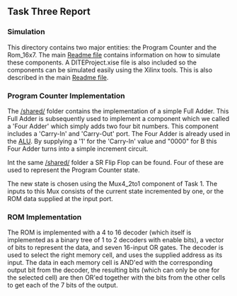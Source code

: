 ## Task Three Report

### Simulation
This directory contains two major entities: the Program Counter and the Rom_16x7. The main [Readme file](https://github.com/leon-vv/design-project) contains information on how to simulate these components. A DITEProject.xise file is also included so the components can be simulated easily using the Xilinx tools. This is also described in the main [Readme file](https://github.com/leon-vv/design-project).

### Program Counter Implementation

The [/shared/](https://github.com/leon-vv/design-project/tree/master/shared) folder contains the implementation of a simple Full Adder. This Full Adder is subsequently used to implement a component which we called a 'Four Adder' which simply adds two four bit numbers. This component includes a 'Carry-In' and 'Carry-Out' port. The  Four Adder is already used in the [ALU](https://github.com/leon-vv/design-project/tree/master/task2/alu). By supplying a '1' for the 'Carry-In' value and "0000" for B this Four Adder turns into a simple increment circuit.

Int the same [/shared/](https://github.com/leon-vv/design-project/tree/master/shared) folder a SR Flip Flop can be found. Four of these are used to represent the Program Counter state.

The new state is chosen using the Mux4_2to1 component of Task 1. The inputs to this Mux consists of the current state incremented by one, or the ROM data supplied at the input port.

### ROM Implementation
The ROM is implemented with a 4 to 16 decoder (which itself is implemented as a binary tree of 1 to 2 decoders with enable bits), a vector of bits to represent the data, and seven 16-input OR gates. The decoder is used to select the right memory cell, and uses the supplied address as its input. The data in each memory cell is AND'ed with the corresponding output bit from the decoder, the resulting bits (which can only be one for the selected cell) are then OR'ed together with the bits from the other cells to get each of the 7 bits of the output.

